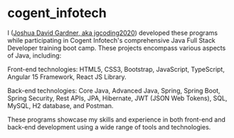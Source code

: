 # cogent_infotech

I ([Joshua David Gardner, aka jgcoding2020](https://jgcoding2020.github.io/My-Portfolio/)) developed these programs while participating in Cogent Infotech's comprehensive Java Full Stack Developer training boot camp. These projects encompass various aspects of Java, including:

Front-end technologies: HTML5, CSS3, Bootstrap, JavaScript, TypeScript, Angular 15 Framework, React JS Library.

Back-end technologies: Core Java, Advanced Java, Spring, Spring Boot, Spring Security, Rest APIs, JPA, Hibernate, JWT (JSON Web Tokens), SQL, MySQL, H2 database, and Postman.

These programs showcase my skills and experience in both front-end and back-end development using a wide range of tools and technologies.
